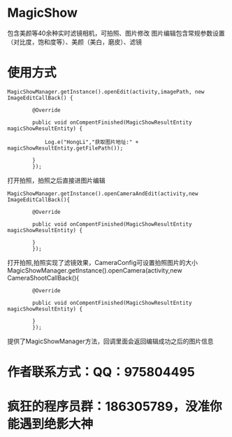 # MagicShow
包含美颜等40余种实时滤镜相机，可拍照、图片修改 
图片编辑包含常规参数设置（对比度，饱和度等）、美颜（美白，磨皮）、滤镜
# 使用方式
    MagicShowManager.getInstance().openEdit(activity,imagePath, new ImageEditCallBack() {

            @Override
            
            public void onCompentFinished(MagicShowResultEntity magicShowResultEntity) {
            
                Log.e("HongLi","获取图片地址:" + magicShowResultEntity.getFilePath());
                
            }
            });
        
打开拍照，拍照之后直接进图片编辑

    MagicShowManager.getInstance().openCameraAndEdit(activity,new ImageEditCallBack(){

            @Override
            
            public void onCompentFinished(MagicShowResultEntity magicShowResultEntity) {
        
            }
            });
        
打开拍照,拍照实现了滤镜效果，CameraConfig可设置拍照图片的大小
    MagicShowManager.getInstance().openCamera(activity,new CameraShootCallBack(){

            @Override
            
            public void onCompentFinished(MagicShowResultEntity magicShowResultEntity) {
            
            }
            });
        
提供了MagicShowManager方法，回调里面会返回编辑成功之后的图片信息

# 作者联系方式：QQ：975804495
# 疯狂的程序员群：186305789，没准你能遇到绝影大神
